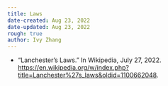 ```yaml
---
title: Laws
date-created: Aug 23, 2022
date-updated: Aug 23, 2022
rough: true 
author: Ivy Zhang
---
```


- “Lanchester’s Laws.” In Wikipedia, July 27, 2022. <https://en.wikipedia.org/w/index.php?title=Lanchester%27s_laws&oldid=1100662048>.
